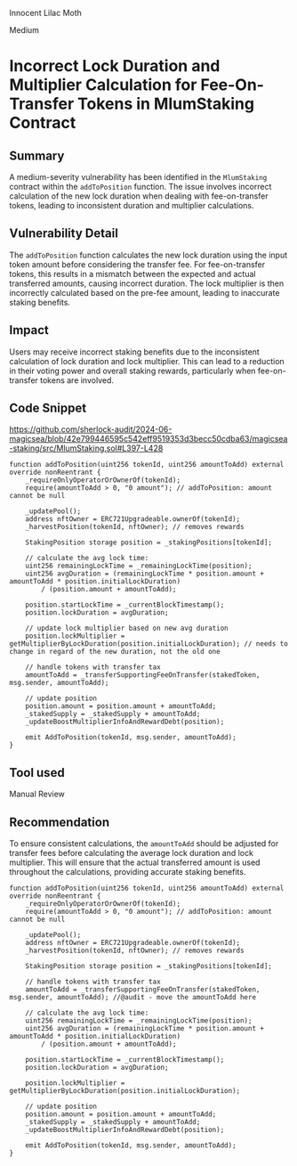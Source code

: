 Innocent Lilac Moth

Medium

# Incorrect Lock Duration and Multiplier Calculation for Fee-On-Transfer Tokens in MlumStaking Contract

## Summary
A medium-severity vulnerability has been identified in the `MlumStaking` contract within the `addToPosition` function. The issue involves incorrect calculation of the new lock duration when dealing with fee-on-transfer tokens, leading to inconsistent duration and multiplier calculations.

## Vulnerability Detail
The `addToPosition` function calculates the new lock duration using the input token amount before considering the transfer fee. For fee-on-transfer tokens, this results in a mismatch between the expected and actual transferred amounts, causing incorrect duration. The lock multiplier is then incorrectly calculated based on the pre-fee amount, leading to inaccurate staking benefits.

## Impact
Users may receive incorrect staking benefits due to the inconsistent calculation of lock duration and lock multiplier. This can lead to a reduction in their voting power and overall staking rewards, particularly when fee-on-transfer tokens are involved.

## Code Snippet
https://github.com/sherlock-audit/2024-06-magicsea/blob/42e799446595c542eff9519353d3becc50cdba63/magicsea-staking/src/MlumStaking.sol#L397-L428
```solidity
function addToPosition(uint256 tokenId, uint256 amountToAdd) external override nonReentrant {
    _requireOnlyOperatorOrOwnerOf(tokenId);
    require(amountToAdd > 0, "0 amount"); // addToPosition: amount cannot be null

    _updatePool();
    address nftOwner = ERC721Upgradeable.ownerOf(tokenId);
    _harvestPosition(tokenId, nftOwner); // removes rewards

    StakingPosition storage position = _stakingPositions[tokenId];

    // calculate the avg lock time:
    uint256 remainingLockTime = _remainingLockTime(position);
    uint256 avgDuration = (remainingLockTime * position.amount + amountToAdd * position.initialLockDuration)
        / (position.amount + amountToAdd);

    position.startLockTime = _currentBlockTimestamp();
    position.lockDuration = avgDuration;

    // update lock multiplier based on new avg duration
    position.lockMultiplier = getMultiplierByLockDuration(position.initialLockDuration); // needs to change in regard of the new duration, not the old one

    // handle tokens with transfer tax
    amountToAdd = _transferSupportingFeeOnTransfer(stakedToken, msg.sender, amountToAdd);   

    // update position
    position.amount = position.amount + amountToAdd;
    _stakedSupply = _stakedSupply + amountToAdd;
    _updateBoostMultiplierInfoAndRewardDebt(position);

    emit AddToPosition(tokenId, msg.sender, amountToAdd);
}
```

## Tool used
Manual Review

## Recommendation
To ensure consistent calculations, the `amountToAdd` should be adjusted for transfer fees before calculating the average lock duration and lock multiplier. This will ensure that the actual transferred amount is used throughout the calculations, providing accurate staking benefits.
```solidity
function addToPosition(uint256 tokenId, uint256 amountToAdd) external override nonReentrant {
    _requireOnlyOperatorOrOwnerOf(tokenId);
    require(amountToAdd > 0, "0 amount"); // addToPosition: amount cannot be null

    _updatePool();
    address nftOwner = ERC721Upgradeable.ownerOf(tokenId);
    _harvestPosition(tokenId, nftOwner); // removes rewards

    StakingPosition storage position = _stakingPositions[tokenId];

    // handle tokens with transfer tax
    amountToAdd = _transferSupportingFeeOnTransfer(stakedToken, msg.sender, amountToAdd); //@audit - move the amountToAdd here

    // calculate the avg lock time:
    uint256 remainingLockTime = _remainingLockTime(position);
    uint256 avgDuration = (remainingLockTime * position.amount + amountToAdd * position.initialLockDuration)
        / (position.amount + amountToAdd);

    position.startLockTime = _currentBlockTimestamp();
    position.lockDuration = avgDuration;

    position.lockMultiplier = getMultiplierByLockDuration(position.initialLockDuration); 

    // update position
    position.amount = position.amount + amountToAdd;
    _stakedSupply = _stakedSupply + amountToAdd;
    _updateBoostMultiplierInfoAndRewardDebt(position);

    emit AddToPosition(tokenId, msg.sender, amountToAdd);
}
```
